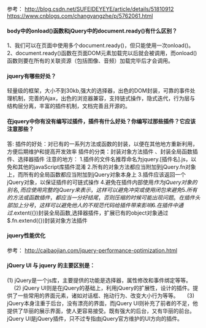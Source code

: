 参考：
http://blog.csdn.net/SUFEIDEYEYE/article/details/51810912 
https://www.cnblogs.com/changyangzhe/p/5762061.html

#### body中的onload()函数和jQuery中的document.ready()有什么区别？
1、我们可以在页面中使用多个document.ready()，但只能使用一次onload()。
2、document.ready()函数在页面DOM元素加载完以后就会被调用，而onload()函数则要在所有的关联资源（包括图像、音频）加载完毕后才会调用。

#### jquery有哪些好处？
轻量级的框架，大小不到30kb,强大的选择器，出色的DOM封装，可靠的事件处理机制，完善的Ajax，出色的浏览器兼容，支持链式操作，隐式迭代，行为层与结构层分离，丰富的插件机制，文档完善且开源的。

#### 在jquery中你有没有编写过插件，插件有什么好处？你编写过那些插件？它应该注意那些？
答: 插件的好处：对已有的一系列方法或函数的封装，以便在其他地方重新利用，方便后期维护和提高开发效率
插件的分类：封装对象方法插件 、封装全局函数插件、选择器插件
注意的地方：
1.插件的文件名推荐命名为jquery.[插件名].js，以免和其他的javaScript库插件混淆
2.所有的对象方法都应当附加到jQuery.fn对象上，而所有的全局函数都应当附加到jQuery对象本身上
3.插件应该返回一个jQuery对象，以保证插件的可链式操作
4.避免在插件内部使用$作为jQuery对象的别名,而应使用完整的jQuery来表示，这样可以避免冲突或使用闭包来避免
5.所有的方法或函数插件，都应当一分好结尾，否则压缩的时候可能出现问题。在插件头部加上分号，这样可以避免他人的不规范代码给插件带来影响
6.在插件中通过$.extent({})封装全局函数,选择器插件，扩展已有的object对象通过$.fn.extend({})封装对象方法插件

#### jquery性能优化
参考： http://caibaojian.com/jquery-performance-optimization.html

#### jQuery UI 与 jquery 的主要区别是： 　
(1) jQuery是一个js库，主要提供的功能是选择器，属性修改和事件绑定等等。 　
(2) jQuery UI则是在jQuery的基础上，利用jQuery的扩展性，设计的插件。提供了一些常用的界面元素，诸如对话框、拖动行为、改变大小行为等等。 　
(3) jQuery本身注重于后台，没有漂亮的界面，而jQuery UI则补充了前者的不足，他提供了华丽的展示界面，使人更容易接受。既有强大的后台，又有华丽的前台。jQuery UI是jQuery插件，只不过专指由jQuery官方维护的UI方向的插件。